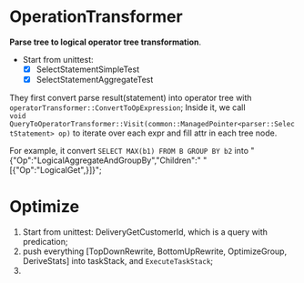 # OperationTransformer
**Parse tree to logical operator tree transformation**.
- Start from unittest:
  - [x] SelectStatementSimpleTest
  - [x] SelectStatementAggregateTest

They first convert parse result(statement) into operator tree with `operatorTransformer::ConvertToOpExpression`; 
Inside it, we call  
`void QueryToOperatorTransformer::Visit(common::ManagedPointer<parser::SelectStatement> op)` to iterate over each expr and fill attr in each tree node.

For example, it convert `SELECT MAX(b1) FROM B GROUP BY b2` into "{\"Op\":\"LogicalAggregateAndGroupBy\",\"Children\":"
      "[{\"Op\":\"LogicalGet\",}]}";

# Optimize
1. Start from unittest: DeliveryGetCustomerId, which is a query with predication;
1. push everything [TopDownRewrite, BottomUpRewrite, OptimizeGroup, DeriveStats] into taskStack, and `ExecuteTaskStack`;
2. 